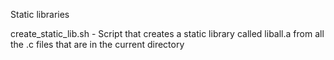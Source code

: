 Static libraries

create_static_lib.sh - Script that creates a static library called liball.a from all the .c files that are in the current directory
